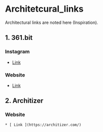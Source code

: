 # Architetcural_links
Architectural links are noted here (Inspiration).

##  1. 361.bit
### Instagram
  * [ Link ](https://www.instagram.com/361.bit/)
### Website
  * [ Link ](https://www.361bit.com/)

## 2. Architizer
### Website
    * [ Link ](https://architizer.com/)
